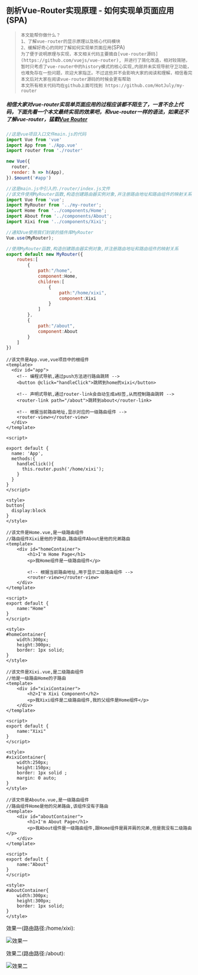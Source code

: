 ## 剖析Vue-Router实现原理 - 如何实现单页面应用(SPA)

> `本文能帮你做什么？`<br/>
> `1、了解vue-router的显示原理以及核心代码模块`<br/>
> `2、缓解好奇心的同时了解如何实现单页面应用`(SPA)<br/>
> `为了便于说明原理与实现，本文相关代码主要摘自[vue-router源码](https://github.com/vuejs/vue-router), 并进行了简化改造，相对较简陋，暂时只考虑了vue-router中的history模式的核心实现,内部并未实现导航守卫功能，也难免存在一些问题，欢迎大家指正。不过这些并不会影响大家的阅读和理解，相信看完本文后对大家在阅读vue-router源码的时候会更有帮助`<br/>
> `本文所有相关代码均在github上面可找到 https://github.com/HotJuly/my-router`<br/>

##### 相信大家对vue-router实现单页面应用的过程应该都不陌生了，一言不合上代码，下面先看一个本文最终实现的效果吧，和vue-router一样的语法，如果还不了解vue-router，猛戳[Vue Router](https://router.vuejs.org/zh/)

```javascript
//这是vue项目入口文件main.js的代码
import Vue from 'vue'
import App from './App.vue'
import router from './router'

new Vue({
  router,
  render: h => h(App),
}).$mount('#app')
```

```javascript
//这是main.js中引入的./router/index.js文件
//该文件使用MyRouter函数,构造创建路由器实例对象,并注册路由地址和路由组件的映射关系
import Vue from 'vue';
import MyRouter from '../my-router';
import Home from '../components/Home';
import About from '../components/About';
import Xixi from '../components/Xixi';

//通知Vue使用我们封装的插件库MyRouter
Vue.use(MyRouter);

//使用MyRouter函数,构造创建路由器实例对象,并注册路由地址和路由组件的映射关系
export default new MyRouter({
    routes:[
        {
            path:"/home",
            component:Home,
            children:[
                {
                    path:"/home/xixi",
                    component:Xixi
                }
            ]
        },
        {
            path:"/about",
            component:About
        }
    ]
})
```

```vue
//该文件是App.vue,vue项目中的根组件
<template>
  <div id="app">
    <!-- 编程式导航,通过push方法进行路由跳转 -->
    <button @click="handleClick">跳转到home的xixi</button>
      
    <!-- 声明式导航,通过router-link会自动生成a标签,从而控制路由跳转 -->
    <router-link path="/about">跳转到about</router-link>
      
    <!-- 根据当前路由地址,显示对应的一级路由组件 -->
    <router-view></router-view>
  </div>
</template>

<script>

export default {
  name: 'App',
  methods:{
    handleClick(){
      this.router.push('/home/xixi');
    }
  }
}
</script>

<style>
button{
  display:block
}
</style>
```

```vue
//该文件是Home.vue,是一级路由组件
//路由组件Xixi是他的子路由,路由组件About是他的兄弟路由
<template>
    <div id="homeContainer">
        <h1>I'm Home Page</h1>
        <p>我Home组件是一级路由组件</p>
        
        <!-- 根据当前路由地址,用于显示二级路由组件 -->
        <router-view></router-view>
    </div>
</template>

<script>
export default {
    name:"Home"
}
</script>

<style>
#homeContainer{
    width:300px;
    height:300px;
    border: 1px solid;
}
</style>
```

```vue
//该文件是Xixi.vue,是二级路由组件
//他是一级路由Home的子路由
<template>
    <div id="xixiContainer">
        <h2>I'm Xixi Component</h2>
        <p>我Xixi组件是二级路由组件,我的父组件是Home组件</p>
    </div>
</template>

<script>
export default {
    name:"Xixi"
}
</script>

<style>
#xixiContainer{
    width:250px;
    height:150px;
    border: 1px solid ;
    margin: 0 auto;
}
</style>
```

```vue
//该文件是Aboute.vue,是一级路由组件
//路由组件Home是他的兄弟路由,该组件没有子路由
<template>
    <div id="aboutContainer">
        <h1>I'm About Page</h1>
        <p>我About组件是一级路由组件,跟Home组件是肩并肩的兄弟,但是我没有二级路由</p>
    </div>
</template>

<script>
export default {
    name:"About"
}
</script>

<style>
#aboutContainer{
    width:300px;
    height:300px;
    border: 1px solid;
}
</style>
```

效果一(路由路径:/home/xixi):

![效果一](http://chuantu.xyz/t6/741/1609094600x1033348220.png)

效果二(路由路径:/about):

![效果二](http://chuantu.xyz/t6/741/1609094324x1700340463.png)